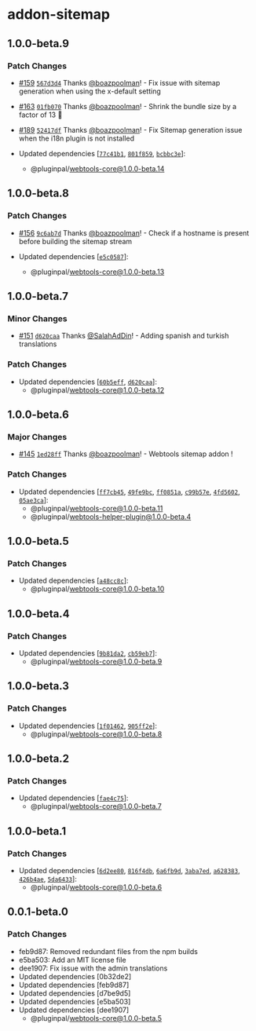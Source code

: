 # addon-sitemap

## 1.0.0-beta.9

### Patch Changes

- [#159](https://github.com/pluginpal/strapi-webtools/pull/159) [`567d3d4`](https://github.com/pluginpal/strapi-webtools/commit/567d3d43bf45241c23621fbd3547e238652aca3e) Thanks [@boazpoolman](https://github.com/boazpoolman)! - Fix issue with sitemap generation when using the x-default setting

- [#163](https://github.com/pluginpal/strapi-webtools/pull/163) [`01fb070`](https://github.com/pluginpal/strapi-webtools/commit/01fb070f5c47a40b108558af078a650a17fa4182) Thanks [@boazpoolman](https://github.com/boazpoolman)! - Shrink the bundle size by a factor of 13 :rocket:

- [#189](https://github.com/pluginpal/strapi-webtools/pull/189) [`52417df`](https://github.com/pluginpal/strapi-webtools/commit/52417dffd0bf88401996afdfae2c76729112ac4b) Thanks [@boazpoolman](https://github.com/boazpoolman)! - Fix Sitemap generation issue when the i18n plugin is not installed

- Updated dependencies [[`77c41b1`](https://github.com/pluginpal/strapi-webtools/commit/77c41b1ff6bb5c4d49ca2240ae72082560b19bf0), [`801f859`](https://github.com/pluginpal/strapi-webtools/commit/801f859c16abb8c4000e744ee4d3cf68d59c2cab), [`bcbbc3e`](https://github.com/pluginpal/strapi-webtools/commit/bcbbc3e68ac3ee270172656f5c427c7ffe4a34ba)]:
  - @pluginpal/webtools-core@1.0.0-beta.14

## 1.0.0-beta.8

### Patch Changes

- [#156](https://github.com/pluginpal/strapi-webtools/pull/156) [`9c6ab7d`](https://github.com/pluginpal/strapi-webtools/commit/9c6ab7d92247ce4e616679c49363e7f2275119f2) Thanks [@boazpoolman](https://github.com/boazpoolman)! - Check if a hostname is present before building the sitemap stream

- Updated dependencies [[`e5c0587`](https://github.com/pluginpal/strapi-webtools/commit/e5c058758087c9d878ab7f40466672b340731e99)]:
  - @pluginpal/webtools-core@1.0.0-beta.13

## 1.0.0-beta.7

### Minor Changes

- [#151](https://github.com/pluginpal/strapi-webtools/pull/151) [`d620caa`](https://github.com/pluginpal/strapi-webtools/commit/d620caa4d42b409e87fd604d88e99d23ac6e985a) Thanks [@SalahAdDin](https://github.com/SalahAdDin)! - Adding spanish and turkish translations

### Patch Changes

- Updated dependencies [[`60b5eff`](https://github.com/pluginpal/strapi-webtools/commit/60b5eff18795afd173a57380a87767fc29d06b3d), [`d620caa`](https://github.com/pluginpal/strapi-webtools/commit/d620caa4d42b409e87fd604d88e99d23ac6e985a)]:
  - @pluginpal/webtools-core@1.0.0-beta.12

## 1.0.0-beta.6

### Major Changes

- [#145](https://github.com/pluginpal/strapi-webtools/pull/145) [`1ed28ff`](https://github.com/pluginpal/strapi-webtools/commit/1ed28ff0ce2790e62f5264fb68cb61102ea480c5) Thanks [@boazpoolman](https://github.com/boazpoolman)! - Webtools sitemap addon !

### Patch Changes

- Updated dependencies [[`ff7cb45`](https://github.com/pluginpal/strapi-webtools/commit/ff7cb457cd292f6b1ff938adf655c678e1cb446d), [`49fe9bc`](https://github.com/pluginpal/strapi-webtools/commit/49fe9bc05fc2799735e92a76dd8639982aa04680), [`ff0851a`](https://github.com/pluginpal/strapi-webtools/commit/ff0851a7a335ff8c0d79428f7b209c5675546bea), [`c99b57e`](https://github.com/pluginpal/strapi-webtools/commit/c99b57eee5910e9a49534980f678cdc4c0b14471), [`4fd5602`](https://github.com/pluginpal/strapi-webtools/commit/4fd56026d262e4f0a30cf5ab8274d916d29aadd6), [`05ae3ca`](https://github.com/pluginpal/strapi-webtools/commit/05ae3ca82ac1f2eb7c825852b0d24408daf1b501)]:
  - @pluginpal/webtools-core@1.0.0-beta.11
  - @pluginpal/webtools-helper-plugin@1.0.0-beta.4

## 1.0.0-beta.5

### Patch Changes

- Updated dependencies [[`a48cc8c`](https://github.com/pluginpal/strapi-webtools/commit/a48cc8cc2fb4a02e74418c0ad326c44ad5c97a65)]:
  - @pluginpal/webtools-core@1.0.0-beta.10

## 1.0.0-beta.4

### Patch Changes

- Updated dependencies [[`9b81da2`](https://github.com/pluginpal/strapi-webtools/commit/9b81da214ec8a1aa3f42d2d4eadaa30688ff4fe7), [`cb59eb7`](https://github.com/pluginpal/strapi-webtools/commit/cb59eb78ef7d45d7c3c07ec7350747b6bc611b27)]:
  - @pluginpal/webtools-core@1.0.0-beta.9

## 1.0.0-beta.3

### Patch Changes

- Updated dependencies [[`1f01462`](https://github.com/pluginpal/strapi-webtools/commit/1f01462d4bcabd65772eb9733d76746834d9e508), [`905ff2e`](https://github.com/pluginpal/strapi-webtools/commit/905ff2ea322aa1a21b836e76fb6f095de660c430)]:
  - @pluginpal/webtools-core@1.0.0-beta.8

## 1.0.0-beta.2

### Patch Changes

- Updated dependencies [[`fae4c75`](https://github.com/pluginpal/strapi-webtools/commit/fae4c75d7fb67ab9cc60d5b8a48d4f136b24e128)]:
  - @pluginpal/webtools-core@1.0.0-beta.7

## 1.0.0-beta.1

### Patch Changes

- Updated dependencies [[`6d2ee80`](https://github.com/pluginpal/strapi-webtools/commit/6d2ee80506aa3df8d0bc6ceb5031bc79cd253e8d), [`816f4db`](https://github.com/pluginpal/strapi-webtools/commit/816f4db1577a576438d048d5e244d19a17035e57), [`6a6fb9d`](https://github.com/pluginpal/strapi-webtools/commit/6a6fb9d0a58c8cf9d1ed159c11b6a197ec3de916), [`3aba7ed`](https://github.com/pluginpal/strapi-webtools/commit/3aba7ed6b814e2588f3403b5f8884f9e90ac7b34), [`a628383`](https://github.com/pluginpal/strapi-webtools/commit/a628383adf5aa0640c97e7379af1a2dd308e80fb), [`426b4ae`](https://github.com/pluginpal/strapi-webtools/commit/426b4aee9a80f080cd3ba2627360eb5b23230c88), [`5da6433`](https://github.com/pluginpal/strapi-webtools/commit/5da643305f62a2a2cd6d56a9ffa9885a3d2d9a02)]:
  - @pluginpal/webtools-core@1.0.0-beta.6

## 0.0.1-beta.0

### Patch Changes

- feb9d87: Removed redundant files from the npm builds
- e5ba503: Add an MIT license file
- dee1907: Fix issue with the admin translations
- Updated dependencies [0b32de2]
- Updated dependencies [feb9d87]
- Updated dependencies [d7be9d5]
- Updated dependencies [e5ba503]
- Updated dependencies [dee1907]
  - @pluginpal/webtools-core@1.0.0-beta.5

